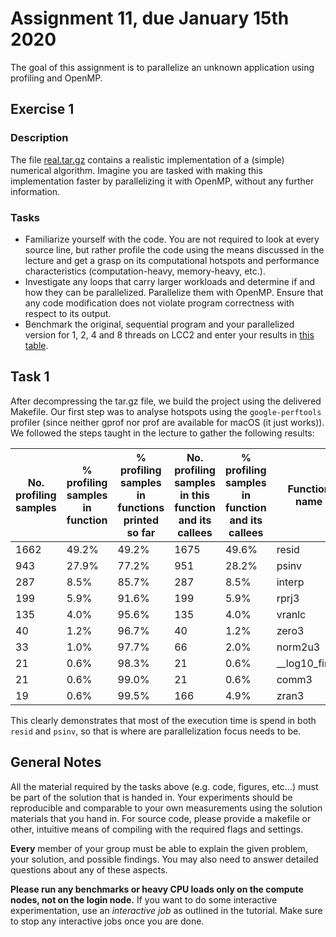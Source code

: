 # Assignment 11, due January 15th 2020

The goal of this assignment is to parallelize an unknown application using profiling and OpenMP.

## Exercise 1

### Description

The file [real.tar.gz](real.tar.gz) contains a realistic implementation of a (simple) numerical algorithm. Imagine you are tasked with making this implementation faster by parallelizing it with OpenMP, without any further information.

### Tasks

- Familiarize yourself with the code. You are not required to look at every source line, but rather profile the code using the means discussed in the lecture and get a grasp on its computational hotspots and performance characteristics (computation-heavy, memory-heavy, etc.).
- Investigate any loops that carry larger workloads and determine if and how they can be parallelized. Parallelize them with OpenMP. Ensure that any code modification does not violate program correctness with respect to its output.
- Benchmark the original, sequential program and your parallelized version for 1, 2, 4 and 8 threads on LCC2 and enter your results in [this table](https://docs.google.com/spreadsheets/d/1hLTIc-VlzBOBrlZY2cSt1RIKc376UYyOLge2QcnJ7sQ/edit?usp=sharing).

## Task 1 
After decompressing the tar.gz file, we build the project using the delivered Makefile. Our first step was to analyse hotspots using the `google-perftools` profiler (since neither gprof nor prof are available for macOS (it just works)). We followed the steps taught in the lecture to gather the following results: 
 
 | No. profiling samples |  % profiling samples in function |  % profiling samples in functions printed so far |  No. profiling samples in this function and its callees |  % profiling samples in function and its callees |  Function name  | 
 |-----------------------|----------------------------------|--------------|---------------------|--------------|-----------------| 
 | 1662                  |  49.2%                           |  49.2%       |  1675               |  49.6%       |  resid          | 
 | 943                   |  27.9%                           |  77.2%       |  951                |  28.2%       |  psinv          | 
 | 287                   |  8.5%                            |  85.7%       |  287                |  8.5%        |  interp         | 
 | 199                   |  5.9%                            |  91.6%       |  199                |  5.9%        |  rprj3          | 
 | 135                   |  4.0%                            |  95.6%       |  135                |  4.0%        |  vranlc         | 
 | 40                    |  1.2%                            |  96.7%       |  40                 |  1.2%        |  zero3          | 
 | 33                    |  1.0%                            |  97.7%       |  66                 |  2.0%        |  norm2u3        | 
 | 21                    |  0.6%                            |  98.3%       |  21                 |  0.6%        |  __log10_finite | 
 | 21                    |  0.6%                            |  99.0%       |  21                 |  0.6%        |  comm3          | 
 | 19                    |  0.6%                            |  99.5%       |  166                |  4.9%        |  zran3          | 
 
 This clearly demonstrates that most of the execution time is spend in both `resid` and `psinv`, so that is where are parallelization focus needs to be.


## General Notes

All the material required by the tasks above (e.g. code, figures, etc...) must be part of the solution that is handed in. Your experiments should be reproducible and comparable to your own measurements using the solution materials that you hand in. For source code, please provide a makefile or other, intuitive means of compiling with the required flags and settings.

**Every** member of your group must be able to explain the given problem, your solution, and possible findings. You may also need to answer detailed questions about any of these aspects.

**Please run any benchmarks or heavy CPU loads only on the compute nodes, not on the login node.**
If you want to do some interactive experimentation, use an *interactive job* as outlined in the tutorial. Make sure to stop any interactive jobs once you are done.

